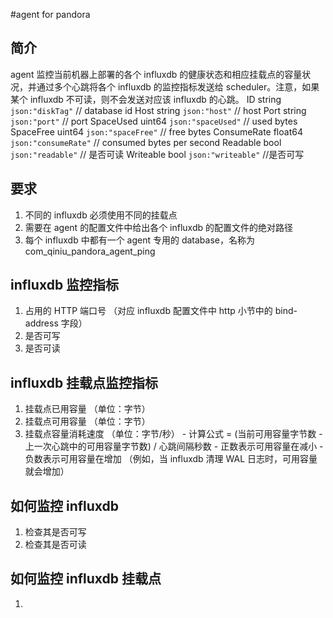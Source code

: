 #agent for pandora

## 简介
agent 监控当前机器上部署的各个 influxdb 的健康状态和相应挂载点的容量状况，并通过多个心跳将各个 influxdb 的监控指标发送给 scheduler。注意，如果某个 influxdb 不可读，则不会发送对应该 influxdb 的心跳。
	ID          string  `json:"diskTag"`     // database id	Host        string  `json:"host"`        // host
	Port        string  `json:"port"`        // port
	SpaceUsed   uint64  `json:"spaceUsed"`   // used bytes
	SpaceFree   uint64  `json:"spaceFree"`   // free bytes
	ConsumeRate float64 `json:"consumeRate"` // consumed bytes per second
	Readable    bool    `json:"readable"`    // 是否可读
	Writeable   bool    `json:"writeable"`   //是否可写

## 要求
1. 不同的 influxdb 必须使用不同的挂载点
2. 需要在 agent 的配置文件中给出各个 influxdb 的配置文件的绝对路径
3. 每个 influxdb 中都有一个 agent 专用的 database，名称为 com_qiniu_pandora_agent_ping

## influxdb 监控指标
1. 占用的 HTTP 端口号 （对应 influxdb 配置文件中 http 小节中的 bind-address 字段）
2. 是否可写
3. 是否可读

## influxdb 挂载点监控指标
1. 挂载点已用容量 （单位：字节）
2. 挂载点可用容量 （单位：字节）
3. 挂载点容量消耗速度 （单位：字节/秒）
        - 计算公式 = (当前可用容量字节数 - 上一次心跳中的可用容量字节数) / 心跳间隔秒数
        - 正数表示可用容量在减小
        - 负数表示可用容量在增加 （例如，当 influxdb 清理 WAL 日志时，可用容量就会增加）

## 如何监控 influxdb
1. 检查其是否可写
2. 检查其是否可读

## 如何监控 influxdb 挂载点
1.  

